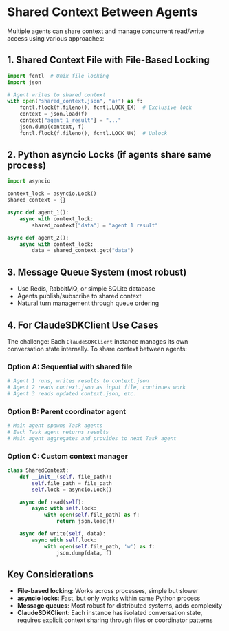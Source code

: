 # Shared Context Between Agents

Multiple agents can share context and manage concurrent read/write access using various approaches:

## 1. Shared Context File with File-Based Locking

```python
import fcntl  # Unix file locking
import json

# Agent writes to shared context
with open("shared_context.json", "a+") as f:
    fcntl.flock(f.fileno(), fcntl.LOCK_EX)  # Exclusive lock
    context = json.load(f)
    context["agent_1_result"] = "..."
    json.dump(context, f)
    fcntl.flock(f.fileno(), fcntl.LOCK_UN)  # Unlock
```

## 2. Python asyncio Locks (if agents share same process)

```python
import asyncio

context_lock = asyncio.Lock()
shared_context = {}

async def agent_1():
    async with context_lock:
        shared_context["data"] = "agent 1 result"

async def agent_2():
    async with context_lock:
        data = shared_context.get("data")
```

## 3. Message Queue System (most robust)

- Use Redis, RabbitMQ, or simple SQLite database
- Agents publish/subscribe to shared context
- Natural turn management through queue ordering

## 4. For ClaudeSDKClient Use Cases

The challenge: Each `ClaudeSDKClient` instance manages its own conversation state internally. To share context between agents:

### Option A: Sequential with shared file

```python
# Agent 1 runs, writes results to context.json
# Agent 2 reads context.json as input file, continues work
# Agent 3 reads updated context.json, etc.
```

### Option B: Parent coordinator agent

```python
# Main agent spawns Task agents
# Each Task agent returns results
# Main agent aggregates and provides to next Task agent
```

### Option C: Custom context manager

```python
class SharedContext:
    def __init__(self, file_path):
        self.file_path = file_path
        self.lock = asyncio.Lock()

    async def read(self):
        async with self.lock:
            with open(self.file_path) as f:
                return json.load(f)

    async def write(self, data):
        async with self.lock:
            with open(self.file_path, 'w') as f:
                json.dump(data, f)
```

## Key Considerations

- **File-based locking**: Works across processes, simple but slower
- **asyncio locks**: Fast, but only works within same Python process
- **Message queues**: Most robust for distributed systems, adds complexity
- **ClaudeSDKClient**: Each instance has isolated conversation state, requires explicit context sharing through files or coordinator patterns
